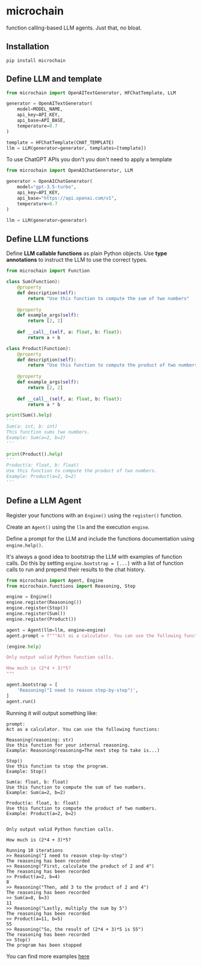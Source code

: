 # microchain

function calling-based LLM agents. Just that, no bloat.

## Installation

```
pip install microchain
```

## Define LLM and template

```python
from microchain import OpenAITextGenerator, HFChatTemplate, LLM

generator = OpenAITextGenerator(
    model=MODEL_NAME,
    api_key=API_KEY,
    api_base=API_BASE,
    temperature=0.7
)

template = HFChatTemplate(CHAT_TEMPLATE)
llm = LLM(generator=generator, templates=[template])
```

To use ChatGPT APIs you don't you don't need to apply a template

```python
from microchain import OpenAIChatGenerator, LLM

generator = OpenAIChatGenerator(
    model="gpt-3.5-turbo",
    api_key=API_KEY,
    api_base="https://api.openai.com/v1",
    temperature=0.7
)

llm = LLM(generator=generator)
```

## Define LLM functions

Define **LLM callable functions** as plain Python objects. Use **type annotations** to instruct the LLM to use the correct types.

```python
from microchain import Function

class Sum(Function):
    @property
    def description(self):
        return "Use this function to compute the sum of two numbers"
    
    @property
    def example_args(self):
        return [2, 2]
    
    def __call__(self, a: float, b: float):
        return a + b

class Product(Function):
    @property
    def description(self):
        return "Use this function to compute the product of two numbers"
    
    @property
    def example_args(self):
        return [2, 2]
    
    def __call__(self, a: float, b: float):
        return a * b

print(Sum().help)
'''
Sum(a: int, b: int)
This function sums two numbers.
Example: Sum(a=2, b=2)
'''

print(Product().help)
'''
Product(a: float, b: float)
Use this function to compute the product of two numbers.
Example: Product(a=2, b=2)
'''
```

## Define a LLM Agent

Register your functions with an `Engine()` using the `register()` function.

Create an `Agent()` using the `llm` and the execution `engine`. 

Define a prompt for the LLM and include the functions documentation using `engine.help()`. 

It's always a good idea to bootstrap the LLM with examples of function calls. Do this by setting `engine.bootstrap = [...]` with a list of function calls to run and prepend their results to the chat history.

```python
from microchain import Agent, Engine
from microchain.functions import Reasoning, Stop

engine = Engine()
engine.register(Reasoning())
engine.register(Stop())
engine.register(Sum())
engine.register(Product())

agent = Agent(llm=llm, engine=engine)
agent.prompt = f"""Act as a calculator. You can use the following functions:

{engine.help}

Only output valid Python function calls.

How much is (2*4 + 3)*5?
"""

agent.bootstrap = [
    'Reasoning("I need to reason step-by-step")',
]
agent.run()
```

Running it will output something like:

```
prompt:
Act as a calculator. You can use the following functions:

Reasoning(reasoning: str)
Use this function for your internal reasoning.
Example: Reasoning(reasoning=The next step to take is...)

Stop()
Use this function to stop the program.
Example: Stop()

Sum(a: float, b: float)
Use this function to compute the sum of two numbers.
Example: Sum(a=2, b=2)

Product(a: float, b: float)
Use this function to compute the product of two numbers.
Example: Product(a=2, b=2)


Only output valid Python function calls.

How much is (2*4 + 3)*5?

Running 10 iterations
>> Reasoning("I need to reason step-by-step")
The reasoning has been recorded
>> Reasoning("First, calculate the product of 2 and 4")
The reasoning has been recorded
>> Product(a=2, b=4)
8
>> Reasoning("Then, add 3 to the product of 2 and 4")
The reasoning has been recorded
>> Sum(a=8, b=3)
11
>> Reasoning("Lastly, multiply the sum by 5")
The reasoning has been recorded
>> Product(a=11, b=5)
55
>> Reasoning("So, the result of (2*4 + 3)*5 is 55")
The reasoning has been recorded
>> Stop()
The program has been stopped
```

You can find more examples [here](./examples/)